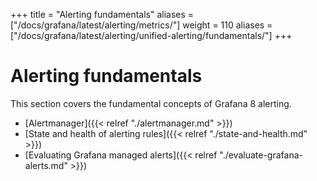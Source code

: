 +++
title = "Alerting fundamentals"
aliases = ["/docs/grafana/latest/alerting/metrics/"]
weight = 110
aliases = ["/docs/grafana/latest/alerting/unified-alerting/fundamentals/"]
+++

# Alerting fundamentals

This section covers the fundamental concepts of Grafana 8 alerting.

- [Alertmanager]({{< relref "./alertmanager.md" >}})
- [State and health of alerting rules]({{< relref "./state-and-health.md" >}})
- [Evaluating Grafana managed alerts]({{< relref "./evaluate-grafana-alerts.md" >}})
